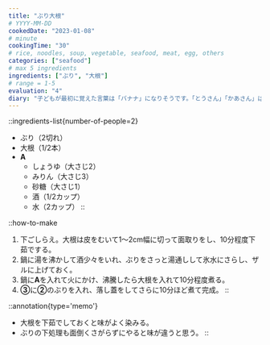 ```yaml
---
title: "ぶり大根"
# YYYY-MM-DD
cookedDate: "2023-01-08"
# minute
cookingTime: "30"
# rice, noodles, soup, vegetable, seafood, meat, egg, others
categories: ["seafood"]
# max 5 ingredients
ingredients: ["ぶり", "大根"]
# range = 1-5
evaluation: "4"
diary: "子どもが最初に覚えた言葉は「バナナ」になりそうです。「とうさん」「かあさん」はまだ全然気配がないので、バナナ以下だなーと笑っています。あんよも最初の一歩を踏み出してとても興奮してしまいました。頑張れ子！"
---
```


::ingredients-list{number-of-people=2}
- ぶり（2切れ）
- 大根（1/2本）
- **A**
  - しょうゆ（大さじ2）
  - みりん（大さじ3）
  - 砂糖（大さじ1）
  - 酒（1/2カップ）
  - 水（2カップ）
::

::how-to-make
1. 下ごしらえ。大根は皮をむいて1～2cm幅に切って面取りをし、10分程度下茹でする。
2. 鍋に湯を沸かして酒少々をいれ、ぶりをさっと湯通しして氷水にさらし、ザルに上げておく。
3. 鍋に**A**を入れて火にかけ、沸騰したら大根を入れて10分程度煮る。
4. **③**に**②**のぶりを入れ、落し蓋をしてさらに10分ほど煮て完成。
::

::annotation{type='memo'}
- 大根を下茹でしておくと味がよく染みる。
- ぶりの下処理も面倒くさがらずにやると味が違うと思う。
::
